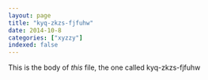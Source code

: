 ```yaml
---
layout: page
title: "kyq-zkzs-fjfuhw"
date: 2014-10-8
categories: ["xyzzy"]
indexed: false
---
```

This is the body of _this_ file, the one called kyq-zkzs-fjfuhw
